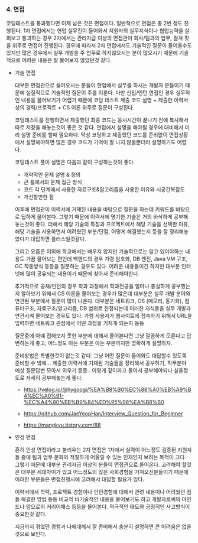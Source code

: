 ### 4. 면접
코딩테스트를 통과했다면 이제 남은 것은 면접이다. 일반적으로 면접은 총 2번 정도 진행된다. 
1차 면접에서는 현업 실무진이 들어와서 지원자의 실무지식이나 협업능력을 살펴보고 통과하는 경우 2차에서는 관리자급 이상의 면접관이 회사/팀과의 업무, 컬쳐 핏을 위주로 면접이 진행된다.
경우에 따라서 2차 면접에서도 기술적인 질문이 들어올수도 있지만 많은 경우에서 실무 개발을 주 업무로 하지않으시는 분이 많으시기 때문에 기술적으로 어려운 내용은 잘 물어보지 않았던것 같다. 

- 기술 면접
  
    대부분 면접관으로 들어오시는 분들이 현업에서 실무를 하시는 개발자 분들이기 때문에 실질적으로 기술적인 질문이 주를 이룬다.
    다만 신입/인턴 면접인 경우 실무적인 내용을 물어보기가 어렵기 때문에 코딩 테스트 제출 코드 설명 + 제출한 이력서상의 경력/프로젝트 + CS 이론 위주로 질문이 구성된다.    

    코딩테스트를 진행하면서 제출했던 최종 코드는 응시시간이 끝나기 전에 복사해서 따로 저장을 해놓는것이 좋은 것 같다. 면접에서 설명을 해야될 경우에 대비해서 미리 설명 준비를 할때 필요하다. 막상 코딩하고 제출했던 코드를 준비없이 면접상황에서 설명해야하면 많은 경우 코드가 기억이 잘 나지 않을뿐더러 설명하기도 어렵다.
    
    코딩테스트 풀이 설명은 다음과 같이 구성하는것이 좋다.
    - 개략적인 문제 설명 & 정의
    - 큰 틀에서의 문제 접근 방식
    - 코드 각 단계에서 사용한 자료구조&알고리즘을 사용한 이유와 시공간복잡도
    - 개선할만한 점

    이후에 면접관이 이력서에 기재된 내용을 바탕으로 질문을 하는데 키워드를 바탕으로 딥하게 물어본다. 그렇기 때문에 이력서에 명기한 기술은 거의 바삭하게 공부해놓는것이 좋다. 더해서 해당 기술의 특징과 프로젝트에서 해당 기술을 선택한 이유, 해당 기술을 사용하면서 어려웠던 부분/단점, 어떻게 해결했는지 등을 잘 정리해놓았다가 대답하면 플러스일것같다.

    그리고 요즘은 이외에 학교에서는 배우지 않지만 기술적으로는 알고 있어야하는 내용도 가끔 물어보는 편인데 백엔드의 경우 가령 암호화, DB 엔진, Java VM 구조, GC 작동방식 등등을 질문하는 경우도 있다. 어려운 내용들이긴 하지만 대부분 인터넷에 많이 공유되는 내용이기 때문에 찾아서 준비해야한다.

    추가적으로 공채/인턴의 경우 학과 과정에서 학과전공을 얼마나 충실하게 공부했는지 알아보기 위해서 CS 이론을 물어보는 경우가 많은데 대부분은 실무 개발 분야와 연관된 부분에서 질문이 많이 나온다. 대부분은 네트워크, OS (메모리, 동기화), 컴퓨터구조, 자료구조/알고리즘, DB 범위로 한정되는데 이러한 지식들을 실무 개발과 연관시켜 물어보는 경우도 있다. 가령 사용자가 웹사이트에 접속하기 위해서 URL을 입력하면 네트워크 관점에서 어떤 과정을 거치게 되는지 등등 

    질문중에 아얘 접해보지 못한 부분에 대해서 물어본다면 그냥 깔끔하게 모른다고 답변하는게 좋고, 어느정도 아는 부분은 아는 부분까지만 명확하게 설명하자.

    준비방법은 특별한것이 없는것 같다. 그냥 어떤 질문이 들어와도 대답할수 있도록 준비할 수 밖에...
    제출한 이력서에 기재된 기술들을 정리해서 공부하기, 직무분야 예상 질문답변 모아서 외우기 등등.. 이렇게 깊이파고 들어서 공부해야되나 싶을정도로 자세히 공부해놓는게 좋다.

    -  https://velog.io/@hygoogi/%EA%B8%B0%EC%88%A0%EB%A9%B4%EC%A0%91-%EC%A4%80%EB%B9%84%ED%95%98%EA%B8%B0
  
    - https://github.com/JaeYeopHan/Interview_Question_for_Beginner

    - https://mangkyu.tistory.com/88


- 인성 면접
  
    흔히 인성 면접이라고 불리우는 2차 면접은 1차에서 실력이 어느정도 검증된 지원자들 중에 팀과 업무 문화와 적절하게 어울릴 수 있는 인재인지 보려는 목적이 크다. 그렇기 때문에 대부분 관리자급 이상의 분들이 면접관으로 들어온다. 고려해야 할것은 대부분 세대차이가 있고 어느정도의 많은 사회경험을 거쳐오신분들이기 때문에 이러한 부분들은 면접진행시에 고려해서 대답할 필요가 있다.

    이력서에서 학력, 프로젝트 경험이나 인턴경험에 대해서 관련 내용이나 어려웠던 점들 해결한 방법 등등 비교적 비기술적인 내용을 물어보기도 하고 개발자로써의 마인드나 앞으로의 커리어패스 등등을 물어본다. 적극적인 태도와 긍정적인 사고방식이 중요한것 같다.

    지금까지 겪었던 경험과 나에대해서 잘 준비해서 충분히 설명하면 큰 어려움은 없을것으로 보인다.